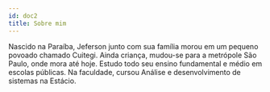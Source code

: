 ```yaml
---
id: doc2
title: Sobre mim
---
```

Nascido na Paraíba, Jeferson junto com sua família morou em um pequeno povoado chamado Cuitegi. Ainda criança, mudou-se para a metrópole São Paulo, onde mora até hoje. Estudo todo seu ensino fundamental e médio em escolas públicas. Na faculdade, cursou Análise e desenvolvimento de sistemas na Estácio.

<!-- This is a link to [another document.](doc3.md) This is a link to an [external page.](http://www.example.com)-->

